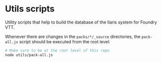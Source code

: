 # Utils scripts

Utility scripts that help to build the database of the Ilaris system for Foundry VTT.

Whenever there are changes in the `packs/*/_source` directories, the `pack-all.js` script should be
executed from the root level:

```bash
# Make sure to be at the root level of this repo
node utils/pack-all.js
```
